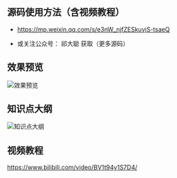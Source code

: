 
## 源码使用方法（含视频教程）

- https://mp.weixin.qq.com/s/e3nW_njfZESkuvjS-tsaeQ

- 或关注公众号： 祁大聪 获取（更多源码）

## 效果预览

![效果预览](https://cdn.jsdelivr.net/gh/qidacong/blob-img@master/20220529/效果预览.9tazg6piwak.webp)

## 知识点大纲

![知识点大纲](https://cdn.jsdelivr.net/gh/qidacong/blob-img@master/20220529/知识点大纲.vn8t9yu73sg.webp)

## 视频教程

https://www.bilibili.com/video/BV1t94y1S7D4/


